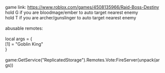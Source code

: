 game link: https://www.roblox.com/games/4508135966/Raid-Boss-Destiny
\
hold G if you are bloodmage/ember to auto target nearest enemy\
hold T if you are archer/gunslinger to auto target nearest enemy\
\
abusable remotes:\
\
local args = {\
    [1] = "Goblin King"\
}\
\
game:GetService("ReplicatedStorage").Remotes.Vote:FireServer(unpack(args))
